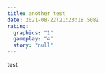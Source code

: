 ```yaml
---
title: another test
date: 2021-08-22T21:23:18.508Z
rating:
  graphics: "1"
  gameplay: "4"
  story: "null"
---
```

test